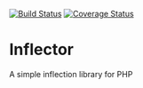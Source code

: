 [![Build Status](https://travis-ci.org/ciatog/Inflector.svg?branch=master)](https://travis-ci.org/ciatog/Inflector)
[![Coverage Status](https://coveralls.io/repos/ciatog/Inflector/badge.png)](https://coveralls.io/r/ciatog/Inflector)

Inflector
=========

A simple inflection library for PHP
